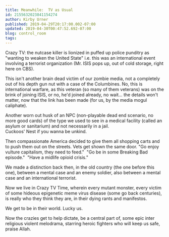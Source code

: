 ```yaml
---
title: Meanwhile:  TV as Usual
id: 2155632023841154274
author: Kirby Urner
published: 2019-04-29T20:17:00.002-07:00
updated: 2019-04-30T00:47:52.692-07:00
blog: control_room
tags: 
---
```


Crazy TV:  the nutcase killer is lionized in puffed up police 
punditry as "wanting to weaken the United State" i.e. this was an 
international event involving a terrorist organization (Mr. ISIS pops 
up, out of cold storage, right here on CBS).

This isn't another
 brain dead victim of our zombie media, not a completely out of his 
depth gun nut with a case of the Columbines. No, this is international 
warfare, as this veteran (so many of them veterans) was on the brink of 
joining ISIS, or no, he'd joined 
already, no wait... the details won't matter, now that the link has been
 made (for us, by the media mogul caliphate).

Another worn out husk of an NPC (non-playable dead end scenario, no 
more good cards) of the type we used to see in a medical facility 
(called an asylum or sanitarium) and not necessarily in a jail.  
Cuckoos' Nest if you wanna be unkind.

Then compassionate 
America decided to give them all shopping carts and to push them out on the 
streets.  Vets get shown the same door. "Go enjoy vulture capitalism, 
they need to feed."  "Go be in some Breaking Bad episode."  "Have a midlife opioid crisis."

We made a distinction back then, in the old 
country (the one before this one), between a mental case and an enemy
 soldier, also between a mental case and an international terrorist.

Now we live in Crazy TV Time, wherein every mutant monster, 
every victim of some hideous epigenetic meme virus disease (some go back
 centuries), is really who they think they are, in their dying rants 
and manifestos.

We get to be in their world.  Lucky us.

Now the
 crazies get to help dictate, be a central part of,  some epic inter 
religious violent melodrama, starring heroic fighters who will keep us 
safe, praise Allah.